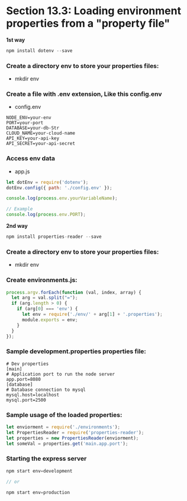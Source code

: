 # Section 13.3: Loading environment properties from a "property file"

**1st way**

```js
npm install dotenv --save
```

### Create a directory env to store your properties files:
- mkdir env

### Create a file with .env extension, Like this config.env
- config.env
```
NODE_ENV=your-env
PORT=your-port
DATABASE=your-db-Str
CLOUD_NAME=your-cloud-name
API_KEY=your-api-key
API_SECRET=your-api-secret
```

### Access env data
- app.js

```js
let dotEnv = require('dotenv');
dotEnv.config({ path: './config.env' });

console.log(process.env.yourVariableName);

// Example
console.log(process.env.PORT);
```

**2nd way**

```js
npm install properties-reader --save
```

### Create a directory env to store your properties files:
- mkdir env

### Create environments.js:
```js
process.argv.forEach(function (val, index, array) {
  let arg = val.split("=");
  if (arg.length > 0) {
    if (arg[0] === 'env') {
      let env = require('./env/' + arg[1] + '.properties');
      module.exports = env;
    }
  }
});
```

### Sample development.properties properties file:
```
# Dev properties
[main]
# Application port to run the node server
app.port=8080
[database]
# Database connection to mysql
mysql.host=localhost
mysql.port=2500
```

### Sample usage of the loaded properties:
```js
let enviorment = require('./environments');
let PropertiesReader = require('properties-reader');
let properties = new PropertiesReader(enviorment);
let someVal = properties.get('main.app.port');
```

### Starting the express server
```js
npm start env=development

// or

npm start env=production
```
